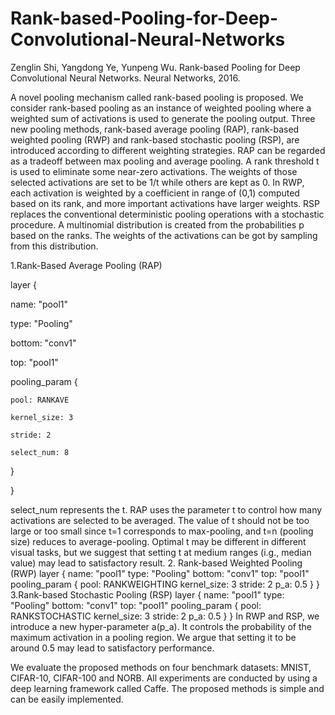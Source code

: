 # Rank-based-Pooling-for-Deep-Convolutional-Neural-Networks

Zenglin Shi, Yangdong Ye, Yunpeng Wu. Rank-based Pooling for Deep Convolutional Neural Networks. Neural Networks, 2016.

A novel pooling mechanism called rank-based pooling is proposed. We consider rank-based pooling as an instance of weighted pooling where a weighted sum of activations is used to generate the pooling output. Three new pooling methods, rank-based average pooling (RAP), rank-based weighted pooling (RWP) and rank-based stochastic pooling (RSP), are introduced according to different weighting strategies. RAP can be regarded as a tradeoff between max pooling and average pooling. A rank threshold t is used to eliminate some near-zero activations. The weights of those selected activations are set to be 1/t while others are kept as 0. In RWP, each activation is weighted by a coefficient in range of (0,1) computed based on its rank, and more important activations have larger weights. RSP replaces the conventional deterministic pooling operations with a stochastic procedure. A multinomial distribution is created from the probabilities p based on the ranks. The weights of the activations can be got by sampling from this distribution.

1.Rank-Based Average Pooling (RAP)

layer {

  name: "pool1"
  
  type: "Pooling"
  
  bottom: "conv1"
  
  top: "pool1"
  
  pooling_param {
  
    pool: RANKAVE
    
    kernel_size: 3
    
    stride: 2
    
    select_num: 8 
    
  }
  
}

select_num represents the t. RAP uses the parameter t to control how many activations are selected to be averaged. The value of t should not be too large or too small since t=1 corresponds to max-pooling, and t=n (pooling size) reduces to average-pooling. Optimal t may be different in different visual tasks, but we suggest that setting t at medium ranges (i.g., median value) may lead to satisfactory result.
2. Rank-based Weighted Pooling (RWP)
layer {
  name: "pool1"
  type: "Pooling"
  bottom: "conv1"
  top: "pool1"
  pooling_param {
    pool: RANKWEIGHTING
    kernel_size: 3
    stride: 2
    p_a: 0.5
  }
}
3.Rank-based Stochastic Pooling (RSP)
layer {
  name: "pool1"
  type: "Pooling"
  bottom: "conv1"
  top: "pool1"
  pooling_param {
    pool: RANKSTOCHASTIC
    kernel_size: 3
    stride: 2
    p_a: 0.5
  }
}
In RWP and RSP, we introduce a new hyper-parameter a(p_a). It controls the probability of the maximum activation in a pooling region. We argue that setting it to be around 0.5 may lead to satisfactory performance.

We evaluate the proposed methods on four benchmark datasets: MNIST, CIFAR-10, CIFAR-100 and NORB. All experiments are conducted by using a deep learning framework called Caffe. The proposed methods is simple and can be easily implemented.

